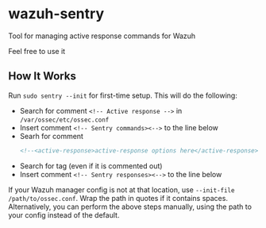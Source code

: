 # wazuh-sentry

Tool for managing active response commands for Wazuh

Feel free to use it

## How It Works

Run `sudo sentry --init` for first-time setup. This will do the following:

  * Search for comment `<!-- Active response -->` in `/var/ossec/etc/ossec.conf`
  * Insert comment `<!-- Sentry commands><-->` to the line below
  * Searh for comment
    ```xml
    <!--<active-response>active-response options here</active-response>-->
    ```
  * Search for tag <active-response> (even if it is commented out)
  * Insert comment `<!-- Sentry responses><-->` to the line below

If your Wazuh manager config is not at that location, use `--init-file /path/to/ossec.conf`. Wrap the path in quotes if it contains spaces. Alternatively, you can perform the above steps manually, using the path to your config instead of the default.
